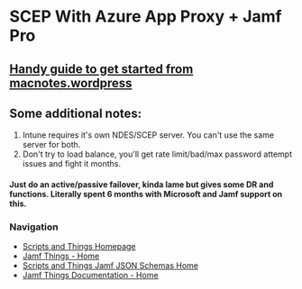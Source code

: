 # SCEP With Azure App Proxy + Jamf Pro

## [Handy guide to get started from macnotes.wordpress](https://macnotes.wordpress.com/2020/11/11/configuring-azure-web-application-proxy-for-jamf-pro-scep-certificates/)

## Some additional notes:
1. Intune requires it's own NDES/SCEP server. You can't use the same server for both.
2. Don't try to load balance, you'll get rate limit/bad/max password attempt issues and fight it months.
#### Just do an active/passive failover, kinda lame but gives some DR and functions. **Literally spent 6 months with Microsoft and Jamf support on this.**


### Navigation

- [Scripts and Things Homepage](https://gregknackstedt.com/)
- [Jamf Things - Home](https://gregknackstedt.com/Jamf_things/)
- [Scripts and Things Jamf JSON Schemas Home](https://gregknackstedt/scriptsandthings_Jamf_JSON_Schemas)
- [Jamf Things Documentation - Home](https://gregknackstedt.com/Jamf_things/Documentation/)
